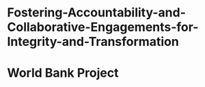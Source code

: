 # Fostering-Accountability-and-Collaborative-Engagements-for-Integrity-and-Transformation

# World Bank Project
